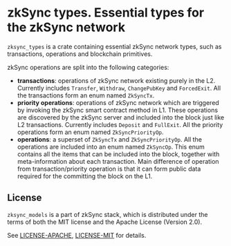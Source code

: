 # zkSync types. Essential types for the zkSync network

`zksync_types` is a crate containing essential zkSync network types, such as transactions, operations and blockchain
primitives.

zkSync operations are split into the following categories:

- **transactions**: operations of zkSync network existing purely in the L2. Currently includes `Transfer`, `Withdraw`,
  `ChangePubKey` and `ForcedExit`. All the transactions form an enum named `ZkSyncTx`.
- **priority operations**: operations of zkSync network which are triggered by invoking the zkSync smart contract method
  in L1. These operations are discovered by the zkSync server and included into the block just like L2 transactions.
  Currently includes `Deposit` and `FullExit`. All the priority operations form an enum named `ZkSyncPriorityOp`.
- **operations**: a superset of `ZkSyncTx` and `ZkSyncPriorityOp`. All the operations are included into an enum named
  `ZkSyncOp`. This enum contains all the items that can be included into the block, together with meta-information about
  each transaction. Main difference of operation from transaction/priority operation is that it can form public data
  required for the committing the block on the L1.

## License

`zksync_models` is a part of zkSync stack, which is distributed under the terms of both the MIT license and the Apache
License (Version 2.0).

See [LICENSE-APACHE](../../LICENSE-APACHE), [LICENSE-MIT](../../LICENSE-MIT) for details.

